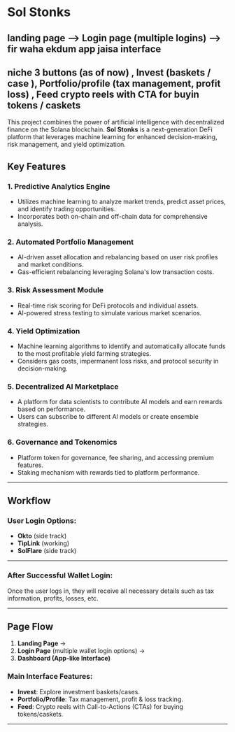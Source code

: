 # Sol Stonks

## landing page --> Login page (multiple logins) --> fir waha ekdum app jaisa interface 
## niche 3 buttons (as of now) , Invest (baskets / case ), Portfolio/profile (tax management, profit loss)  , Feed crypto reels with CTA for buyin tokens / caskets




This project combines the power of artificial intelligence with decentralized finance on the Solana blockchain. **Sol Stonks** is a next-generation DeFi platform that leverages machine learning for enhanced decision-making, risk management, and yield optimization.

## Key Features

### 1. Predictive Analytics Engine
- Utilizes machine learning to analyze market trends, predict asset prices, and identify trading opportunities.
- Incorporates both on-chain and off-chain data for comprehensive analysis.

### 2. Automated Portfolio Management
- AI-driven asset allocation and rebalancing based on user risk profiles and market conditions.
- Gas-efficient rebalancing leveraging Solana's low transaction costs.

### 3. Risk Assessment Module
- Real-time risk scoring for DeFi protocols and individual assets.
- AI-powered stress testing to simulate various market scenarios.

### 4. Yield Optimization
- Machine learning algorithms to identify and automatically allocate funds to the most profitable yield farming strategies.
- Considers gas costs, impermanent loss risks, and protocol security in decision-making.

### 5. Decentralized AI Marketplace
- A platform for data scientists to contribute AI models and earn rewards based on performance.
- Users can subscribe to different AI models or create ensemble strategies.

### 6. Governance and Tokenomics
- Platform token for governance, fee sharing, and accessing premium features.
- Staking mechanism with rewards tied to platform performance.

---

## Workflow

### User Login Options:
- **Okto** (side track)
- **TipLink** (working)
- **SolFlare** (side track)

---

### After Successful Wallet Login:
Once the user logs in, they will receive all necessary details such as tax information, profits, losses, etc.

---

## Page Flow

1. **Landing Page** → 
2. **Login Page** (multiple wallet login options) →
3. **Dashboard (App-like Interface)** 

### Main Interface Features:
- **Invest**: Explore investment baskets/cases.
- **Portfolio/Profile**: Tax management, profit & loss tracking.
- **Feed**: Crypto reels with Call-to-Actions (CTAs) for buying tokens/caskets.

---


